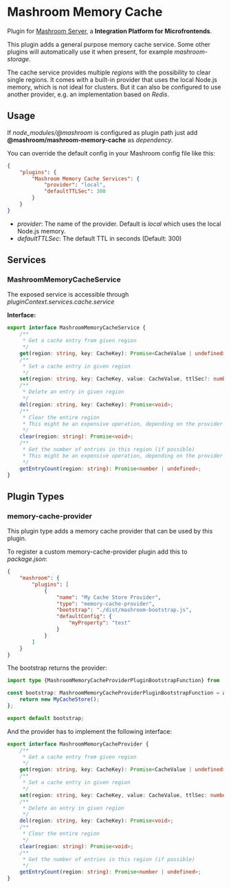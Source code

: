 
# Mashroom Memory Cache

Plugin for [Mashroom Server](https://www.mashroom-server.com), a **Integration Platform for Microfrontends**.

This plugin adds a general purpose memory cache service. Some other plugins will automatically use
it when present, for example *mashroom-storage*.

The cache service provides multiple _regions_ with the possibility to clear single regions.
It comes with a built-in provider that uses the local Node.js memory, which is not ideal for clusters.
But it can also be configured to use another provider, e.g. an implementation based on *Redis*.

## Usage

If *node_modules/@mashroom* is configured as plugin path just add **@mashroom/mashroom-memory-cache** as *dependency*.

You can override the default config in your Mashroom config file like this:

```json
{
    "plugins": {
        "Mashroom Memory Cache Services": {
            "provider": "local",
            "defaultTTLSec": 300
        }
    }
}
```

 * _provider_: The name of the provider. Default is *local* which uses the local Node.js memory.
 * _defaultTTLSec_: The default TTL in seconds (Default: 300)

## Services

### MashroomMemoryCacheService

The exposed service is accessible through _pluginContext.services.cache.service_

**Interface:**

```ts
export interface MashroomMemoryCacheService {
    /**
     * Get a cache entry from given region
     */
    get(region: string, key: CacheKey): Promise<CacheValue | undefined>;
    /**
     * Set a cache entry in given region
     */
    set(region: string, key: CacheKey, value: CacheValue, ttlSec?: number): Promise<void>;
    /**
     * Delete an entry in given region
     */
    del(region: string, key: CacheKey): Promise<void>;
    /**
     * Clear the entire region
     * This might be an expensive operation, depending on the provider
     */
    clear(region: string): Promise<void>;
    /**
     * Get the number of entries in this region (if possible)
     * This might be an expensive operation, depending on the provider
     */
    getEntryCount(region: string): Promise<number | undefined>;
}
```
## Plugin Types

### memory-cache-provider

This plugin type adds a memory cache provider that can be used by this plugin.

To register a custom memory-cache-provider plugin add this to _package.json_:

```json
{
    "mashroom": {
        "plugins": [
            {
                "name": "My Cache Store Provider",
                "type": "memory-cache-provider",
                "bootstrap": "./dist/mashroom-bootstrap.js",
                "defaultConfig": {
                    "myProperty": "test"
                }
            }
        ]
    }
}
```

The bootstrap returns the provider:

```ts
import type {MashroomMemoryCacheProviderPluginBootstrapFunction} from '@mashroom/mashroom-memory-cache/type-definitions';

const bootstrap: MashroomMemoryCacheProviderPluginBootstrapFunction = async (pluginName, pluginConfig, pluginContextHolder) => {
    return new MyCacheStore();
};

export default bootstrap;
```

And the provider has to implement the following interface:

```ts
export interface MashroomMemoryCacheProvider {
    /**
     * Get a cache entry from given region
     */
    get(region: string, key: CacheKey): Promise<CacheValue | undefined>;
    /**
     * Set a cache entry in given region
     */
    set(region: string, key: CacheKey, value: CacheValue, ttlSec: number): Promise<void>;
    /**
     * Delete an entry in given region
     */
    del(region: string, key: CacheKey): Promise<void>;
    /**
     * Clear the entire region
     */
    clear(region: string): Promise<void>;
    /**
     * Get the number of entries in this region (if possible)
     */
    getEntryCount(region: string): Promise<number | undefined>;
}
```
